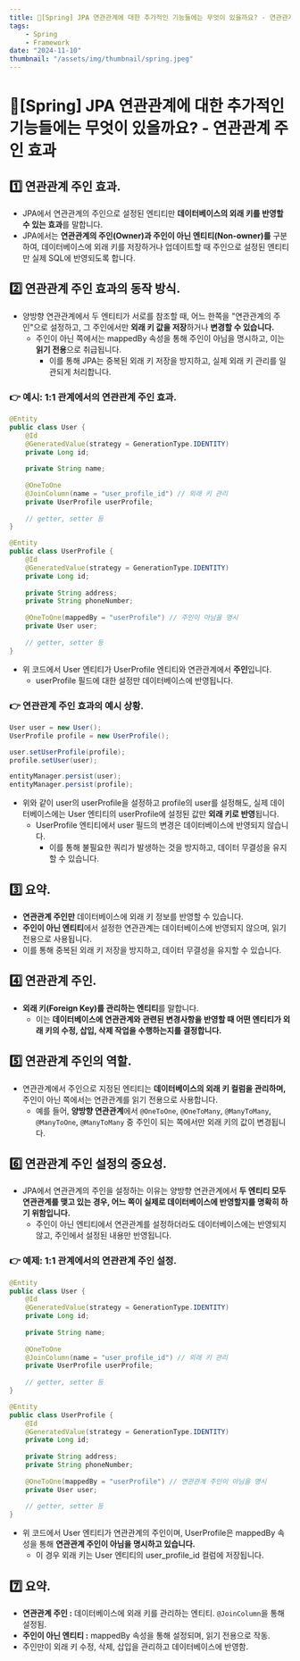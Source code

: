 ```yaml
---
title: 🍃[Spring] JPA 연관관계에 대한 추가적인 기능들에는 무엇이 있을까요? - 연관관계 주인 효과
tags:
    - Spring
    - Framework
date: "2024-11-10"
thumbnail: "/assets/img/thumbnail/spring.jpeg"
---
```


# 🍃[Spring] JPA 연관관계에 대한 추가적인 기능들에는 무엇이 있을까요? - 연관관계 주인 효과

## 1️⃣ 연관관계 주인 효과.
- JPA에서 연관관계의 주인으로 설정된 엔티티만 **데이터베이스의 외래 키를 반영할 수 있는 효과**를 말합니다.
- JPA에서는 **연관관계의 주인(Owner)과 주인이 아닌 엔티티(Non-owner)를** 구분하여, 데이터베이스에 외래 키를 저장하거나 업데이트할 때 주인으로 설정된 엔티티만 실제 SQL에 반영되도록 합니다.

## 2️⃣ 연관관계 주인 효과의 동작 방식.
- 양방향 연관관계에서 두 엔티티가 서로를 참조할 때, 어느 한쪽을 "연관관계의 주인"으로 설정하고, 그 주인에서만 **외래 키 값을 저장**하거나 **변경할 수 있습니다.**
    - 주인이 아닌 쪽에서는 mappedBy 속성을 통해 주인이 아님을 명시하고, 이는 **읽기 전용**으로 취급됩니다.
        - 이를 통해 JPA는 중복된 외래 키 저장을 방지하고, 실제 외래 키 관리를 일관되게 처리합니다.

### 👉 예시: 1:1 관계에서의 연관관계 주인 효과.
```java
@Entity
public class User {
    @Id
    @GeneratedValue(strategy = GenerationType.IDENTITY)
    private Long id;
    
    private String name;
    
    @OneToOne
    @JoinColumn(name = "user_profile_id") // 외래 키 관리
    private UserProfile userProfile;
    
    // getter, setter 등
}

@Entity
public class UserProfile {
    @Id
    @GeneratedValue(strategy = GenerationType.IDENTITY)
    private Long id;
    
    private String address;
    private String phoneNumber;
    
    @OneToOne(mappedBy = "userProfile") // 주인이 아님을 명시
    private User user;
    
    // getter, setter 등
}
```

- 위 코드에서 User 엔티티가 UserProfile 엔티티와 연관관계에서 **주인**입니다.
    - userProfile 필드에 대한 설정만 데이터베이스에 반영됩니다.

### 👉 연관관계 주인 효과의 예시 상황.
```java
User user = new User();
UserProfile profile = new UserProfile();

user.setUserProfile(profile);
profile.setUser(user);

entityManager.persist(user);
entityManager.persist(profile);
```
- 위와 같이 user의 userProfile을 설정하고 profile의 user를 설정해도, 실제 데이터베이스에는 User 엔티티의 userProfile에 설정된 값만 **외래 키로 반영**됩니다.
    - UserProfile 엔티티에서 user 필드의 변경은 데이터베이스에 반영되지 않습니다.
        - 이를 통해 불필요한 쿼리가 발생하는 것을 방지하고, 데이터 무결성을 유지할 수 있습니다.

## 3️⃣ 요약.
- **연관관계 주인만** 데이터베이스에 외래 키 정보를 반영할 수 있습니다.
- **주인이 아닌 엔티티**에서 설정한 연관관계는 데이터베이스에 반영되지 않으며, 읽기 전용으로 사용됩니다.
- 이를 통해 중복된 외래 키 저장을 방지하고, 데이터 무결성을 유지할 수 있습니다.

## 4️⃣ 연관관계 주인.
- **외래 키(Foreign Key)를 관리하는 엔티티**를 말합니다.
    - 이는 **데이터베이스에 연관관계와 관련된 변경사항을 반영할 때 어떤 엔티티가 외래 키의 수정, 삽입, 삭제 작업을 수행하는지를 결정합니다.**

## 5️⃣ 연관관계 주인의 역할.
- 연관관계에서 주인으로 지정된 엔티티는 **데이터베이스의 외래 키 컬럼을 관리하며,** 주인이 아닌 쪽에서는 연관관계를 읽기 전용으로 사용합니다.
    - 예를 들어, **양방향 연관관계**에서 `@OneToOne`, `@OneToMany`, `@ManyToMany`, `@ManyToOne`, `@ManyToMany` 중 주인이 되는 쪽에서만 외래 키의 값이 변경됩니다.

## 6️⃣ 연관관계 주인 설정의 중요성.
- JPA에서 연관관계의 주인을 설정하는 이유는 양방향 연관관계에서 **두 엔티티 모두 연관관계를 맺고 있는 경우, 어느 쪽이 실제로 데이터베이스에 반영할지를 명확히 하기 위함입니다.**
    - 주인이 아닌 엔티티에서 연관관계를 설정하더라도 데이터베이스에는 반영되지 않고, 주인에서 설정된 내용만 반영됩니다.

### 👉 예제: 1:1 관계에서의 연관관계 주인 설정.
```java
@Entity
public class User {
    @Id
    @GeneratedValue(strategy = GenerationType.IDENTITY)
    private Long id;
    
    private String name;
    
    @OneToOne
    @JoinColumn(name = "user_profile_id") // 외래 키 관리
    private UserProfile userProfile;
    
    // getter, setter 등
}

@Entity
public class UserProfile {
    @Id
    @GeneratedValue(strategy = GenerationType.IDENTITY)
    private Long id;
    
    private String address;
    private String phoneNumber;
    
    @OneToOne(mappedBy = "userProfile") // 연관관계 주인이 아님을 명시
    private User user;
    
    // getter, setter 등
}
```

- 위 코드에서 User 엔티티가 연관관계의 주인이며, UserProfile은 mappedBy 속성을 통해 **연관관계 주인이 아님을 명시하고 있습니다.**
    - 이 경우 외래 키는 User 엔티티의 user_profile_id 컬럼에 저장됩니다.

## 7️⃣ 요약.
- **연관관계 주인 :** 데이터베이스에 외래 키를 관리하는 엔티티. `@JoinColumn`을 통해 설정됨.
- **주인이 아닌 엔티티 :** mappedBy 속성을 통해 설정되며, 읽기 전용으로 작동.
- 주인만이 외래 키 수정, 삭제, 삽입을 관리하고 데이터베이스에 반영함.
